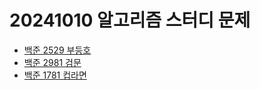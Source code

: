 # 20241010 알고리즘 스터디 문제

- [백준 2529 부등호](https://www.acmicpc.net/problem/2529)
- [백준 2981 검문](https://www.acmicpc.net/problem/2981)
- [백준 1781 컵라면](https://www.acmicpc.net/problem/1781)
